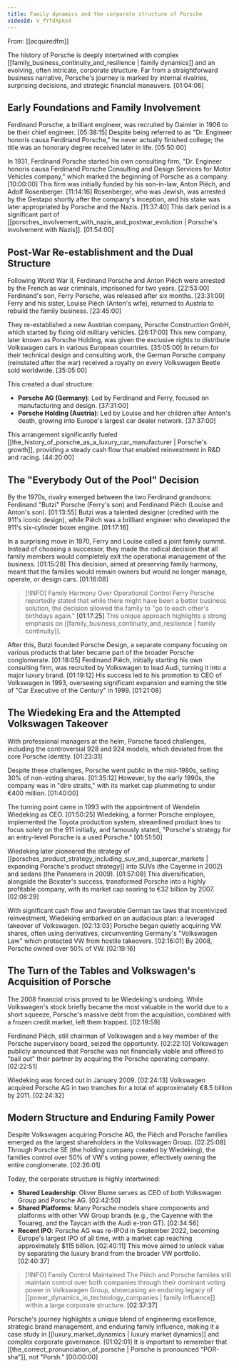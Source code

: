 ```yaml
---
title: Family dynamics and the corporate structure of Porsche
videoId: V_fYfdXpkx4
---
```


From: [[acquiredfm]] <br/> 

The history of Porsche is deeply intertwined with complex [[family_business_continuity_and_resilience | family dynamics]] and an evolving, often intricate, corporate structure. Far from a straightforward business narrative, Porsche's journey is marked by internal rivalries, surprising decisions, and strategic financial maneuvers. <a class="yt-timestamp" data-t="01:04:06">[01:04:06]</a>

## Early Foundations and Family Involvement

Ferdinand Porsche, a brilliant engineer, was recruited by Daimler in 1906 to be their chief engineer. <a class="yt-timestamp" data-t="05:38:15">[05:38:15]</a> Despite being referred to as "Dr. Engineer honoris causa Ferdinand Porsche," he never actually finished college; the title was an honorary degree received later in life. <a class="yt-timestamp" data-t="05:50:00">[05:50:00]</a>

In 1931, Ferdinand Porsche started his own consulting firm, "Dr. Engineer honoris causa Ferdinand Porsche Consulting and Design Services for Motor Vehicles company," which marked the beginning of Porsche as a company. <a class="yt-timestamp" data-t="10:00:00">[10:00:00]</a> This firm was initially funded by his son-in-law, Anton Piëch, and Adolf Rosenberger. <a class="yt-timestamp" data-t="11:14:16">[11:14:16]</a> Rosenberger, who was Jewish, was arrested by the Gestapo shortly after the company's inception, and his stake was later appropriated by Porsche and the Nazis. <a class="yt-timestamp" data-t="11:37:40">[11:37:40]</a> This dark period is a significant part of [[porsches_involvement_with_nazis_and_postwar_evolution | Porsche's involvement with Nazis]]. <a class="yt-timestamp" data-t="01:54:00">[01:54:00]</a>

## Post-War Re-establishment and the Dual Structure

Following World War II, Ferdinand Porsche and Anton Piëch were arrested by the French as war criminals, imprisoned for two years. <a class="yt-timestamp" data-t="22:53:00">[22:53:00]</a> Ferdinand's son, Ferry Porsche, was released after six months. <a class="yt-timestamp" data-t="23:31:00">[23:31:00]</a> Ferry and his sister, Louise Piëch (Anton's wife), returned to Austria to rebuild the family business. <a class="yt-timestamp" data-t="23:45:00">[23:45:00]</a>

They re-established a new Austrian company, Porsche Construction GmbH, which started by fixing old military vehicles. <a class="yt-timestamp" data-t="26:17:00">[26:17:00]</a> This new company, later known as Porsche Holding, was given the exclusive rights to distribute Volkswagen cars in various European countries. <a class="yt-timestamp" data-t="35:05:00">[35:05:00]</a> In return for their technical design and consulting work, the German Porsche company (reinstated after the war) received a royalty on every Volkswagen Beetle sold worldwide. <a class="yt-timestamp" data-t="35:05:00">[35:05:00]</a>

This created a dual structure:
*   **Porsche AG (Germany)**: Led by Ferdinand and Ferry, focused on manufacturing and design. <a class="yt-timestamp" data-t="37:31:00">[37:31:00]</a>
*   **Porsche Holding (Austria)**: Led by Louise and her children after Anton's death, growing into Europe's largest car dealer network. <a class="yt-timestamp" data-t="37:37:00">[37:37:00]</a>

This arrangement significantly fueled [[the_history_of_porsche_as_a_luxury_car_manufacturer | Porsche's growth]], providing a steady cash flow that enabled reinvestment in R&D and racing. <a class="yt-timestamp" data-t="44:20:00">[44:20:00]</a>

## The "Everybody Out of the Pool" Decision

By the 1970s, rivalry emerged between the two Ferdinand grandsons: Ferdinand "Butzi" Porsche (Ferry's son) and Ferdinand Piëch (Louise and Anton's son). <a class="yt-timestamp" data-t="01:13:55">[01:13:55]</a> Butzi was a talented designer (credited with the 911's iconic design), while Piëch was a brilliant engineer who developed the 911's six-cylinder boxer engine. <a class="yt-timestamp" data-t="01:17:16">[01:17:16]</a>

In a surprising move in 1970, Ferry and Louise called a joint family summit. Instead of choosing a successor, they made the radical decision that all family members would completely exit the operational management of the business. <a class="yt-timestamp" data-t="01:15:28">[01:15:28]</a> This decision, aimed at preserving family harmony, meant that the families would remain owners but would no longer manage, operate, or design cars. <a class="yt-timestamp" data-t="01:16:08">[01:16:08]</a>

> [!INFO] Family Harmony Over Operational Control
> Ferry Porsche reportedly stated that while there might have been a better business solution, the decision allowed the family to "go to each other's birthdays again." <a class="yt-timestamp" data-t="01:17:25">[01:17:25]</a> This unique approach highlights a strong emphasis on [[family_business_continuity_and_resilience | family continuity]].

After this, Butzi founded Porsche Design, a separate company focusing on various products that later became part of the broader Porsche conglomerate. <a class="yt-timestamp" data-t="01:18:05">[01:18:05]</a> Ferdinand Piëch, initially starting his own consulting firm, was recruited by Volkswagen to lead Audi, turning it into a major luxury brand. <a class="yt-timestamp" data-t="01:19:12">[01:19:12]</a> His success led to his promotion to CEO of Volkswagen in 1993, overseeing significant expansion and earning the title of "Car Executive of the Century" in 1999. <a class="yt-timestamp" data-t="01:21:08">[01:21:08]</a>

## The Wiedeking Era and the Attempted Volkswagen Takeover

With professional managers at the helm, Porsche faced challenges, including the controversial 928 and 924 models, which deviated from the core Porsche identity. <a class="yt-timestamp" data-t="01:23:31">[01:23:31]</a>

Despite these challenges, Porsche went public in the mid-1980s, selling 30% of non-voting shares. <a class="yt-timestamp" data-t="01:35:12">[01:35:12]</a> However, by the early 1990s, the company was in "dire straits," with its market cap plummeting to under €400 million. <a class="yt-timestamp" data-t="01:40:00">[01:40:00]</a>

The turning point came in 1993 with the appointment of Wendelin Wiedeking as CEO. <a class="yt-timestamp" data-t="01:50:25">[01:50:25]</a> Wiedeking, a former Porsche employee, implemented the Toyota production system, streamlined product lines to focus solely on the 911 initially, and famously stated, "Porsche's strategy for an entry-level Porsche is a used Porsche." <a class="yt-timestamp" data-t="01:51:50">[01:51:50]</a>

Wiedeking later pioneered the strategy of [[porsches_product_strategy_including_suv_and_supercar_markets | expanding Porsche's product strategy]] into SUVs (the Cayenne in 2002) and sedans (the Panamera in 2009). <a class="yt-timestamp" data-t="01:57:08">[01:57:08]</a> This diversification, alongside the Boxster's success, transformed Porsche into a highly profitable company, with its market cap soaring to €32 billion by 2007. <a class="yt-timestamp" data-t="02:08:29">[02:08:29]</a>

With significant cash flow and favorable German tax laws that incentivized reinvestment, Wiedeking embarked on an audacious plan: a leveraged takeover of Volkswagen. <a class="yt-timestamp" data-t="02:13:03">[02:13:03]</a> Porsche began quietly acquiring VW shares, often using derivatives, circumventing Germany's "Volkswagen Law" which protected VW from hostile takeovers. <a class="yt-timestamp" data-t="02:16:01">[02:16:01]</a> By 2008, Porsche owned over 50% of VW. <a class="yt-timestamp" data-t="02:19:16">[02:19:16]</a>

## The Turn of the Tables and Volkswagen's Acquisition of Porsche

The 2008 financial crisis proved to be Wiedeking's undoing. While Volkswagen's stock briefly became the most valuable in the world due to a short squeeze, Porsche's massive debt from the acquisition, combined with a frozen credit market, left them trapped. <a class="yt-timestamp" data-t="02:19:59">[02:19:59]</a>

Ferdinand Piëch, still chairman of Volkswagen and a key member of the Porsche supervisory board, seized the opportunity. <a class="yt-timestamp" data-t="02:22:10">[02:22:10]</a> Volkswagen publicly announced that Porsche was not financially viable and offered to "bail out" their partner by acquiring the Porsche operating company. <a class="yt-timestamp" data-t="02:22:51">[02:22:51]</a>

Wiedeking was forced out in January 2009. <a class="yt-timestamp" data-t="02:24:13">[02:24:13]</a> Volkswagen acquired Porsche AG in two tranches for a total of approximately €8.5 billion by 2011. <a class="yt-timestamp" data-t="02:24:32">[02:24:32]</a>

## Modern Structure and Enduring Family Power

Despite Volkswagen acquiring Porsche AG, the Piëch and Porsche families emerged as the largest shareholders in the Volkswagen Group. <a class="yt-timestamp" data-t="02:25:08">[02:25:08]</a> Through Porsche SE (the holding company created by Wiedeking), the families control over 50% of VW's voting power, effectively owning the entire conglomerate. <a class="yt-timestamp" data-t="02:26:01">[02:26:01]</a>

Today, the corporate structure is highly intertwined:
*   **Shared Leadership**: Oliver Blume serves as CEO of both Volkswagen Group and Porsche AG. <a class="yt-timestamp" data-t="02:42:50">[02:42:50]</a>
*   **Shared Platforms**: Many Porsche models share components and platforms with other VW Group brands (e.g., the Cayenne with the Touareg, and the Taycan with the Audi e-tron GT). <a class="yt-timestamp" data-t="02:34:56">[02:34:56]</a>
*   **Recent IPO**: Porsche AG was re-IPOd in September 2022, becoming Europe's largest IPO of all time, with a market cap reaching approximately $115 billion. <a class="yt-timestamp" data-t="02:40:11">[02:40:11]</a> This move aimed to unlock value by separating the luxury brand from the broader VW portfolio. <a class="yt-timestamp" data-t="02:40:37">[02:40:37]</a>

> [!INFO] Family Control Maintained
> The Piëch and Porsche families still maintain control over both companies through their dominant voting power in Volkswagen Group, showcasing an enduring legacy of [[power_dynamics_in_technology_companies | family influence]] within a large corporate structure. <a class="yt-timestamp" data-t="02:37:37">[02:37:37]</a>

Porsche's journey highlights a unique blend of engineering excellence, strategic brand management, and enduring family influence, making it a case study in [[luxury_market_dynamics | luxury market dynamics]] and complex corporate governance. <a class="yt-timestamp" data-t="01:02:01">[01:02:01]</a>
It is important to remember that [[the_correct_pronunciation_of_porsche | Porsche is pronounced "POR-sha"]], not "Porsh." <a class="yt-timestamp" data-t="00:00:00">[00:00:00]</a>